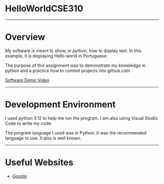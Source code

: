 # HelloWorldCSE310
---
# Overview

<!-- {Important!  Do not say in this section that this is college assignment.  Talk about what you are trying to accomplish as a software engineer to further your learning.} -->

<!-- {Provide a description of your software} -->
My software is meant to show, in python, how to display text. In this example, it is displaying Hello world in Portuguese. 

<!-- {Describe your purpose for creating this software.} -->
The purpose of this assignment was to demonstrate my knowledge in python and a practice how to commit projects into github.com 

<!-- {Provide a link to your YouTube demonstration.  It should be a one minute demo of the software running and a walkthrough of the code.} -->

[Software Demo Video](https://youtube.com/shorts/EoX_KxJP-i8)
<!-- Hello, My name is Ryan Lee. I am here to demonstrate my knowledge in programing a print statement in Python.
I am using Python because it is a well known language and one I would like to practice more with. 
In this example, I am using Python to print a statment, Hello World. In my code, you can see it is written in portuguese. 
When we run the program, we can see in the terminal 'Bom Dia ao Mundo'. 
I hope this simple demonstration helps explain how programing in python works.  -->

---
# Development Environment

<!-- {Describe the tools that you used to develop the software} -->
I used python 3.12 to help me run the program. I am also using Visual Studio Code to write my code. 

<!-- {Describe the programming language that you used} -->
The program language I used was in Python. It was the recommended language to use. It also is well known. 

---
# Useful Websites

<!-- {Make a list of websites that you found helpful in this project} -->

<!-- * [Web Site Name](http://url.link.goes.here) -->
* [Google](https://www.google.com/)


